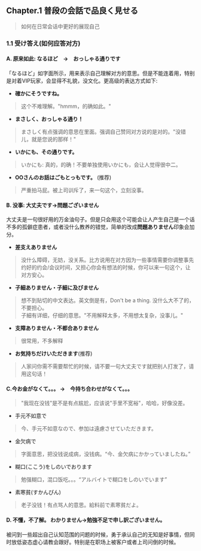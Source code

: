 ## Chapter.1 普段の会話で品良く見せる　
> 如何在日常会话中更好的展现自己

### 1.1 受け答え(如何应答对方)
#### A. 原来如此:  なるほど　→　おっしゃる通りです
「なるほど」如字面所示，用来表示自己理解对方的意思。但是不能连着用，特别是对着VIP玩家，会显得不礼貌，没文化。更高级的表达方式如下:

- **確かにそうですね。**  
> 这个不难理解。"hmmm，的确如此。"
- **まさしく、おっしゃる通り！**
> まさしく有点强调的意思在里面。强调自己赞同对方说的是对的。"没错儿，就是您说的那样！"
- **いかにも、その通りです。**
> いかにも: 真的，的确！不要单独使用いかにも，会让人觉得很中二。
- **OOさんのお話はごもとっもです。** (推荐)
> 严重拍马屁。被上司训斥了，来一句这个，立刻没事。


#### B. 没事: 大丈夫です→問題ございません
大丈夫是一句很好用的万金油句子。但是只会用这个可能会让人产生自己是一个话不多的孤僻症患者，或者没什么教养的错觉，简单的改成**問題ありません**印象会加分。
- **差支えありません** 
> 没什么障碍，无妨，没关系。比方说用在对方因为一些事情需要你调整事先约好的约会/会议时间，又担心你会有想法的时候，你可以来一句这个，让对方安心。

- **子細ありません・子細に及びません**
> 想不到贴切的中文表达。英文倒是有，Don't be a thing. 没什么大不了的，不要担心。  
子細有详细，仔细的意思。"不用解释太多，不用想太复杂，没事儿。"

- **支障ありません・不都合ありません**
> 很常用，不多解释

- **お気持ちだけいただきます**(推荐)
>人家问你需不需要帮忙的时候，请不要一句大丈夫です就把别人打发了，请用这句话！

#### C.今お金がなくて。。。 →　今持ち合わせがなくて。。。
> "我现在没钱"是不是有点尴尬，应该说"手里不宽裕"，哈哈，好像没差。  

- 手元不如意で  
> 今、手元不如意なので、参加は遠慮させていただきます。

- 金欠病で
> 字面意思，把没钱说成病，没钱病。“今、金欠病にかかっていましたね。”

- 糊口(ここう)をしのいでおります
> 勉强糊口，混口饭吃。。。“アルバイトで糊口をしのいでいます”

- 素寒貧(すかんぴん)
> 老子没钱！有点骂人的意思。給料前で素寒貧だよ。

#### D. 不懂，不了解。 わかりません→勉強不足で申し訳ございません。  
被问到一些超出自己认知范围的问题的时候，勇于承认自己的无知是好事情，但同时放低姿态虚心请教会跟好。特别是在职场上被客户或者上司问倒的时候。  

